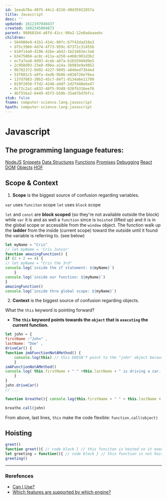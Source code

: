 ```yaml
---
id: 1eeab78a-4075-44c1-8316-d0d35922857a
title: Javascript
desc: ''
updated: 1612197040437
created: 1602345804873
parent: 988681b4-a8fd-41cc-90a2-12e0adaaaebc
children:
  - 564980e9-41b1-414c-80fc-b7f42dad18a3
  - d75c3966-4d74-4f73-959c-07371c31455b
  - 610f14a0-d106-42be-ab42-1b21603ec3a6
  - b3475804-ac8c-411a-a250-e460c901d3b2
  - ecfa7ea8-9d93-4ceb-a87a-b1b55949d9e5
  - 2c9b8d93-23e8-496a-a14a-3b983e9a9852
  - 0b782372-9d92-4227-9895-a846ed7364ed
  - 53f601c5-a9fa-4ad6-9b86-e810726e76ea
  - 137d7883-30b3-45c7-84f1-0134a6e11799
  - 019f2058-f7d2-4248-a9df-2d2fd48e6e47
  - 8cf2c2a1-a833-48f5-93d8-928fb316ee76
  - 4bf556a2-0449-45f3-b58b-35a67bd7bfcc
stub: false
fname: computer-science.lang.javascript
hpath: computer-science.lang.javascript
---
```

# Javascript

## The programming language features:

[NodeJS](0b782372-9d92-4227-9895-a846ed7364ed)
[Snippets](4bf556a2-0449-45f3-b58b-35a67bd7bfcc)
[Data Structures](564980e9-41b1-414c-80fc-b7f42dad18a3)
[Functions](ecfa7ea8-9d93-4ceb-a87a-b1b55949d9e5)
[Promises](019f2058-f7d2-4248-a9df-2d2fd48e6e47)
[Debugging](d75c3966-4d74-4f73-959c-07371c31455b)
[React](8cf2c2a1-a833-48f5-93d8-928fb316ee76)
[DOM](b3475804-ac8c-411a-a250-e460c901d3b2)
[Objects](53f601c5-a9fa-4ad6-9b86-e810726e76ea)
[HOF](2c9b8d93-23e8-496a-a14a-3b983e9a9852)

## Scope & Context

1. **Scope** is the biggest source of confusion regarding variables.

`var` uses `funciton` scope
`let` uses `block` scope

`let` and `const` are **block scoped** (so they're not available outside the block) while `var` it is and as well a `function` since is `hoisted` (lifted up) and it is in the global scope or accessible from the `window` object.
The function walk up the **ladder** from the inside (current scope) toward the outside until it found the variable is referring to. (see below)

```javascript
let myName = "Cris"
// let myName = 'Cris Junior'
function amazingFunction() {
if (2 + 2 == 4) {
// let myName = "Cris the 3rd"
console.log(`inside the if statement: ${myName}`)
    }
console.log(`inside our function: ${myName}`)
}
amazingFunction()
console.log(`inside thre global scope: ${myName}`)
```

2. **Context** is the biggest source of confusion regarding objects.

What the `this` keyword is pointing forward?

- **The `this` keyword points towards the `object` that is `executing` the current function.**

```javascript
let john = {
firstName :"John" ,
lastName: "Doe" ,
driveCar() {
function imAFunctionNotAMethod() { 
    console.log(this) // this DOESN'T point to the "john" object because is in the context of another function
    }
imAFunctionNotAMethod()
console.log( this.firstName + " " +this.lastName + " is driving a car. ")
    }
}
john.driveCar()
// ...

function breathe(){ console.log(this.firstName + " " + this.lastName + " can inhale!")}

breathe.call(john)
```

From above, last lines, `this` make the code flexible:
`function.call(object)`

## Hoisting

```javascript
greet()
function greet(){ // code block } // this funciton is hosted so it execute with th result: > ...
let greeting = function(){ // code block } // this function is not hoisted and the vaule will be undefined we need instead to call to make it works, id est (i.e.) below:
greeting()
```

* * *

### Rerefences

- [Can I Use?](https://caniuse.com/)
- [Which features are supported by which engine?](http://kangax.github.io/compat-table)

